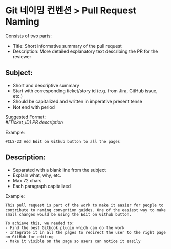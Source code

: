 # Git 네이밍 컨벤션 > Pull Request Naming

Consists of two parts:
- Title: Short informative summary of the pull request
- Description: More detailed explanatory text describing the PR for the reviewer

## Subject:
- Short and descriptive summary
- Start with corresponding ticket/story id (e.g. from Jira, GitHub issue, etc.)
- Should be capitalized and written in imperative present tense
- Not end with period

Suggested Format:   
*#[Ticket_ID] PR description*

Example:
```
#CLS-23 Add Edit on Github button to all the pages
```

## Description:
- Separated with a blank line from the subject
- Explain what, why, etc.
- Max 72 chars
- Each paragraph capitalized

Example:
``` 
This pull request is part of the work to make it easier for people to contribute to naming convention guides. One of the easiest way to make small changes would be using the Edit on Github button.

To achieve this, we needed to:
- Find the best Gitbook plugin which can do the work
- Integrate it in all the pages to redirect the user to the right page on GitHub for editing
- Make it visible on the page so users can notice it easily
```